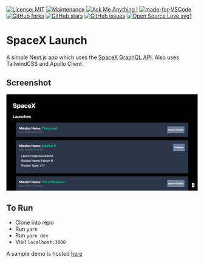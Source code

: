 [![License: MIT](https://img.shields.io/badge/License-MIT-yellow.svg)](https://opensource.org/licenses/MIT)
[![Maintenance](https://img.shields.io/badge/Maintained%3F-yes-green.svg)](https://GitHub.com/Naereen/StrapDown.js/graphs/commit-activity)
[![Ask Me Anything !](https://img.shields.io/badge/Ask%20me-anything-1abc9c.svg)](https://GitHub.com/Naereen/ama)
[![made-for-VSCode](https://img.shields.io/badge/Made%20for-VSCode-1f425f.svg)](https://code.visualstudio.com/)
[![GitHub forks](https://img.shields.io/github/forks/saswatamcode/spaceX_launch?style=social)](https://GitHub.com/saswatamcode/spaceX_launch/network/)
[![GitHub stars](https://img.shields.io/github/stars/saswatamcode/spaceX_launch?style=social)](https://GitHub.com/saswatamcode/spaceX_launch/stargazers/)
[![GitHub issues](https://img.shields.io/github/issues/saswatamcode/spaceX_launch.svg)](https://GitHub.com/saswatamcode/spaceX_launch/issues/)
[![Open Source Love svg1](https://badges.frapsoft.com/os/v1/open-source.svg?v=103)](https://github.com/ellerbrock/open-source-badges/)

# SpaceX Launch
A simple Next.js app which uses the [SpaceX GraphQL API](https://api.spacex.land/graphql/). Also uses TailwindCSS and Apollo Client.

## Screenshot
![MainScreen!](screenshots/Screenshot-1.png)

## To Run
- Clone into repo
- Run `yarn`
- Run `yarn dev`
- Visit `localhost:3000`

A sample demo is hosted [here](https://spacexlaunchessm.netlify.app/)
